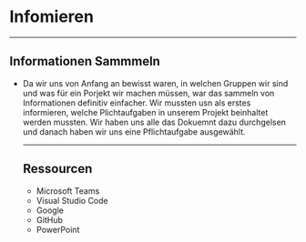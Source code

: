 # Infomieren 

<hr>



## Informationen Sammmeln 

<ul><li> Da wir uns von Anfang an bewisst waren, in welchen Gruppen wir sind und was für ein Porjekt wir machen müssen, war das sammeln von Informationen definitiv einfacher. Wir mussten usn als erstes informieren, welche Plichtaufgaben in unserem Projekt beinhaltet werden mussten. Wir haben uns alle das Dokuemnt dazu durchgelsen und danach haben wir uns eine Pflichtaufgabe ausgewählt. 

<hr>

## Ressourcen

<ul>
<li> Microsoft Teams </li>
<li> Visual Studio Code </li>
<li> Google </li>
<li> GitHub </li>
<li> PowerPoint </li>
<ul>
